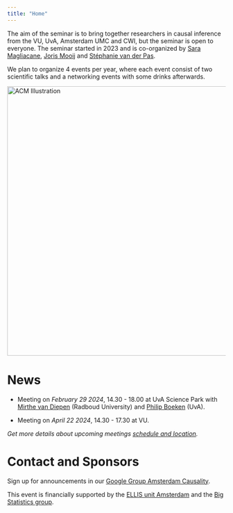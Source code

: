 ```yaml
---
title: "Home"
---
```


The aim of the seminar is to bring together researchers in causal inference from the VU, UvA, Amsterdam UMC and CWI, but the seminar is open to everyone. The seminar started in 2023 and is co-organized by [Sara Magliacane](https://saramagliacane.github.io/), [Joris Mooij](https://staff.fnwi.uva.nl/j.m.mooij/) and [Stéphanie van der Pas](https://www.stephanievanderpas.nl/).

We plan to organize 4 events per year, where each event consist of two scientific talks and a networking events with some drinks afterwards.

<img src="/ACM_logo.png" alt="ACM Illustration" width="620px"/>

# News

* Meeting on *February 29 2024*, 14.30 - 18.00 at UvA Science Park with [Mirthe van Diepen](https://www.cs.ru.nl/staff/Mirthe.van.Diepen/) (Radboud University) and [Philip Boeken](https://www.uva.nl/en/profile/b/o/p.a.boeken/p.a.boeken.html) (UvA).

* Meeting on *April 22 2024*, 14.30 - 17.30 at VU.

*Get more details about upcoming meetings [schedule and location](upcoming).*

# Contact and Sponsors

Sign up for announcements in our [Google Group Amsterdam Causality](https://groups.google.com/g/amscausality/about).

This event is financially supported by the [ELLIS unit Amsterdam](https://ellis.eu/units/amsterdam) and the [Big Statistics group](https://www.bigstatistics.nl/).

